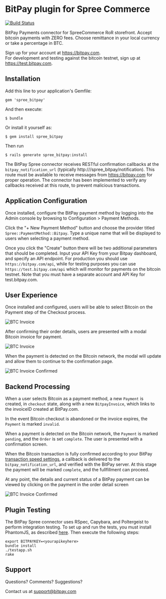 # BitPay plugin for Spree Commerce
[![Build Status](https://travis-ci.org/heisler3030/spree_bitpay.svg)](https://travis-ci.org/heisler3030/spree_bitpay)

BitPay Payments connector for SpreeCommerce RoR storefront.  Accept bitcoin payments with ZERO fees.  Choose remittance in your local currency or take a percentage in BTC.  

Sign up for your account at https://bitpay.com.  
For development and testing against the bitcoin testnet, sign up at https://test.bitpay.com.

## Installation

Add this line to your application's Gemfile:

    gem 'spree_bitpay'

And then execute:

    $ bundle

Or install it yourself as:

    $ gem install spree_bitpay

Then run 

    $ rails generate spree_bitpay:install

The BitPay Spree connector receives RESTful confirmation callbacks at the `bitpay_notification_url` (typically http://<host>/spree_bitpay/notification).  This route must be available to receive messages from https://bitpay.com for proper operation.  The connector has been implemented to verify any callbacks received at this route, to prevent malicious transactions.

## Application Configuration

Once installed, configure the BitPay payment method by logging into the Admin console by browsing to Configuration > Payment Methods.

Click the  "+ New Payment Method" button and choose the provider titled `Spree::PaymentMethod::Bitpay`.  Type a unique name that will be displayed to users when selecting a payment method.

Once you click the "Create" button there will be two additional parameters that should be completed.  Input your API Key from your Bitpay dashboard, and specify an API endpoint.  For production you should use `https://bitpay.com/api`, while for testing purposes you can use `https://test.bitpay.com/api` which will monitor for payments on the bitcoin testnet.  Note that you must have a separate account and API Key for test.bitpay.com.

## User Experience

Once installed and configured, users will be able to select Bitcoin on the Payment step of the Checkout process.

![BTC Invoice](http://heisler3030.github.io/PaymentType.png)

After confirming their order details, users are presented with a modal Bitcoin invoice for payment.  

![BTC Invoice](http://heisler3030.github.io/BTCInvoice.png)

When the payment is detected on the Bitcoin network, the modal will update and allow them to continue to the confirmation page.  

![BTC Invoice Confirmed](http://heisler3030.github.io/BTCInvoiceConfirmed.png)

## Backend Processing

When a user selects Bitcoin as a payment method, a new `Payment` is created, in `checkout` state, along with a new `BitpayInvoice`, which links to the invoiceID created at BitPay.com.

In the event Bitcoin checkout is abandoned or the invoice expires, the `Payment` is marked `invalid`.

When a payment is detected on the Bitcoin network, the `Payment` is marked `pending`, and the `Order` is set `complete`.  The user is presented with a confirmation screen.

When the Bitcoin transaction is fully confirmed according to your BitPay [transaction speed settings](https://bitpay.com/order-settings), a callback is delivered to the `bitpay_notification_url`, and verified with the BitPay server.  At this stage the payment will be marked `complete`, and the fullfillment can proceed.

At any point, the details and current status of a BitPay payment can be viewed by clicking on the payment in the order detail screen 

![BTC Invoice Confirmed](http://heisler3030.github.io/InvoiceDetails.png)


## Plugin Testing

The BitPay Spree connector uses RSpec, Capybara, and Poltergeist to perform integration testing.  To set up and run the tests, you must install PhantomJS, as described [here](https://github.com/teampoltergeist/poltergeist#installing-phantomjs).  Then execute the following steps:

    export BITPAYKEY=<yourapikeyhere>
    bundle install
    ./testapp.sh
    rake

## Support

Questions?  Comments?  Suggestions?

Contact us at support@bitpay.com
